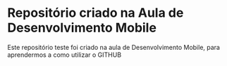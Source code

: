 # Repositório criado na Aula de Desenvolvimento Mobile

Este repositório teste foi criado na aula de Desenvolvimento Mobile, para aprendermos a como utilizar o GITHUB

